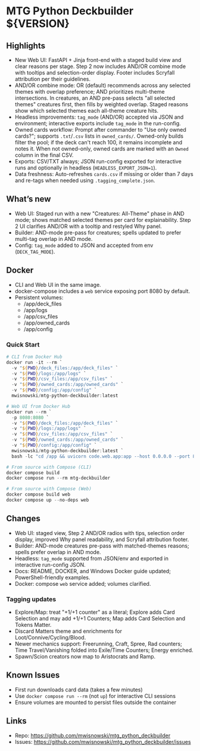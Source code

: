 # MTG Python Deckbuilder ${VERSION}

## Highlights
- New Web UI: FastAPI + Jinja front-end with a staged build view and clear reasons per stage. Step 2 now includes AND/OR combine mode with tooltips and selection-order display. Footer includes Scryfall attribution per their guidelines.
- AND/OR combine mode: OR (default) recommends across any selected themes with overlap preference; AND prioritizes multi-theme intersections. In creatures, an AND pre-pass selects "all selected themes" creatures first, then fills by weighted overlap. Staged reasons show which selected themes each all-theme creature hits.
- Headless improvements: `tag_mode` (AND/OR) accepted via JSON and environment; interactive exports include `tag_mode` in the run-config.
- Owned cards workflow: Prompt after commander to "Use only owned cards?"; supports `.txt`/`.csv` lists in `owned_cards/`. Owned-only builds filter the pool; if the deck can't reach 100, it remains incomplete and notes it. When not owned-only, owned cards are marked with an `Owned` column in the final CSV.
- Exports: CSV/TXT always; JSON run-config exported for interactive runs and optionally in headless (`HEADLESS_EXPORT_JSON=1`).
- Data freshness: Auto-refreshes `cards.csv` if missing or older than 7 days and re-tags when needed using `.tagging_complete.json`.

## What’s new
- Web UI: Staged run with a new "Creatures: All-Theme" phase in AND mode; shows matched selected themes per card for explainability. Step 2 UI clarifies AND/OR with a tooltip and restyled Why panel.
- Builder: AND-mode pre-pass for creatures; spells updated to prefer multi-tag overlap in AND mode.
- Config: `tag_mode` added to JSON and accepted from env (`DECK_TAG_MODE`).

## Docker
- CLI and Web UI in the same image.
- docker-compose includes a `web` service exposing port 8080 by default.
- Persistent volumes:
  - /app/deck_files
  - /app/logs
  - /app/csv_files
  - /app/owned_cards
  - /app/config

### Quick Start
```powershell
# CLI from Docker Hub
docker run -it --rm `
  -v "${PWD}/deck_files:/app/deck_files" `
  -v "${PWD}/logs:/app/logs" `
  -v "${PWD}/csv_files:/app/csv_files" `
  -v "${PWD}/owned_cards:/app/owned_cards" `
  -v "${PWD}/config:/app/config" `
  mwisnowski/mtg-python-deckbuilder:latest

# Web UI from Docker Hub
docker run --rm `
  -p 8080:8080 `
  -v "${PWD}/deck_files:/app/deck_files" `
  -v "${PWD}/logs:/app/logs" `
  -v "${PWD}/csv_files:/app/csv_files" `
  -v "${PWD}/owned_cards:/app/owned_cards" `
  -v "${PWD}/config:/app/config" `
  mwisnowski/mtg-python-deckbuilder:latest `
  bash -lc "cd /app && uvicorn code.web.app:app --host 0.0.0.0 --port 8080"

# From source with Compose (CLI)
docker compose build
docker compose run --rm mtg-deckbuilder

# From source with Compose (Web)
docker compose build web
docker compose up --no-deps web
```

## Changes
- Web UI: staged view, Step 2 AND/OR radios with tips, selection order display, improved Why panel readability, and Scryfall attribution footer.
- Builder: AND-mode creatures pre-pass with matched-themes reasons; spells prefer overlap in AND mode.
- Headless: `tag_mode` supported from JSON/env and exported in interactive run-config JSON.
- Docs: README, DOCKER, and Windows Docker guide updated; PowerShell-friendly examples.
- Docker: compose `web` service added; volumes clarified.

### Tagging updates
- Explore/Map: treat "+1/+1 counter" as a literal; Explore adds Card Selection and may add +1/+1 Counters; Map adds Card Selection and Tokens Matter.
- Discard Matters theme and enrichments for Loot/Connive/Cycling/Blood.
- Newer mechanics support: Freerunning, Craft, Spree, Rad counters; Time Travel/Vanishing folded into Exile/Time Counters; Energy enriched.
- Spawn/Scion creators now map to Aristocrats and Ramp.

## Known Issues
- First run downloads card data (takes a few minutes)
- Use `docker compose run --rm` (not `up`) for interactive CLI sessions
- Ensure volumes are mounted to persist files outside the container

## Links
- Repo: https://github.com/mwisnowski/mtg_python_deckbuilder
- Issues: https://github.com/mwisnowski/mtg_python_deckbuilder/issues
